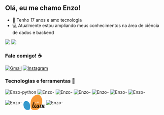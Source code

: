 ## Olá, eu me chamo Enzo!  
- 🎂 Tenho 17 anos e amo tecnologia
- 💻 Atualmente estou ampliando meus conhecimentos na área de ciência de dados e backend
<div>
  <img height="180em" src="https://github-readme-stats.vercel.app/api?username=enzogostadebolo&show_icons=true&theme=tokyonight"/>
  <img height="180em" src="https://github-readme-stats.vercel.app/api/top-langs/?username=enzogostadebolo&show_icons=true&theme=tokyonight"/>
</div>

### Fale comigo! ☕
[![Gmail](https://img.shields.io/badge/Gmail-D14836?style=for-the-badge&logo=gmail&logoColor=white)](mailto:enzogostadebolo@gmail.com)
[![Instagram](https://img.shields.io/badge/Instagram-E4405F?style=for-the-badge&logo=instagram&logoColor=white)](https://www.instagram.com/enzogostadebolo/)

### Tecnologias e ferramentas 🔧

<div>
  <img align="center" alt="Enzo-python" height="30" width="80" src="https://cdn.jsdelivr.net/gh/devicons/devicon/icons/python/python-original.svg">
  <img align="center" alt="Enzo-" height="50" width="70" src="https://cdn.jsdelivr.net/gh/devicons/devicon/icons/flask/flask-original.svg">
  <img align="center" alt="Enzo-" height="50" width="70" src="https://cdn.jsdelivr.net/gh/devicons/devicon/icons/selenium/selenium-original.svg">
  <img align="center" alt="Enzo-" height="50" width="70" src="https://cdn.jsdelivr.net/gh/devicons/devicon/icons/mysql/mysql-original.svg">
  <img align="center" alt="Enzo-" height="50" width="70" src="https://cdn.jsdelivr.net/gh/devicons/devicon/icons/postgresql/postgresql-original-wordmark.svg">
  <img align="center" alt="Enzo-" height="50" width="70" src="https://cdn.jsdelivr.net/gh/devicons/devicon/icons/sqlalchemy/sqlalchemy-original-wordmark.svg">  
  <img align="center" alt="Enzo-" height="50" width="70" src="https://cdn.jsdelivr.net/gh/devicons/devicon/icons/pandas/pandas-original-wordmark.svg">
  <img align="center" alt="Enzo-" height="50" width="70" src="https://cdn.jsdelivr.net/gh/devicons/devicon/icons/numpy/numpy-original-wordmark.svg">
  <img align="center" alt="Enzo-" height="50" width="70" src="https://github.com/scikit-learn/scikit-learn/blob/main/doc/logos/scikit-learn-logo-without-subtitle.svg">
  <img align="center" alt="Enzo-" height="50" width="70" src="https://matplotlib.org/_static/logo2_compressed.svg">
</div>

 
